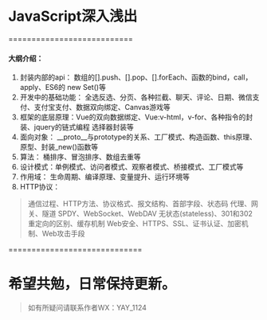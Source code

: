 # JavaScript深入浅出
===========================

#### 大纲介绍：


1. 封装内部的api： 数组的[].push、[].pop、[].forEach、函数的bind，call，apply、ES6的 new Set()等
2. 开发中的基础功能： 全选反选、分页、各种拦截、聊天、评论、日期、微信支付、支付宝支付、数据双向绑定、Canvas游戏等
3. 框架的底层原理：Vue的双向数据绑定、Vue:v-html，v-for、各种指令的封装、jquery的链式编程 选择器封装等
4. 面向对象： __proto__与prototype的关系、工厂模式、构造函数、this原理、原型、封装_new()函数等
5. 算法： 桶排序、冒泡排序、数组去重等
6. 设计模式：单例模式、访问者模式、观察者模式、桥接模式、工厂模式等
7. 作用域： 生命周期、编译原理、变量提升、运行环境等
8. HTTP协议：
>通信过程、HTTP方法、协议格式、报文结构、首部字段、状态码
>代理、网关、隧道
>SPDY、WebSocket、WebDAV
>无状态(stateless)、301和302重定向的区别、缓存机制
>Web安全、HTTPS、SSL、证书认证、加密机制、Web攻击手段


=============================
# 希望共勉，日常保持更新。

> 如有所疑问请联系作者WX：YAY_1124
